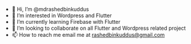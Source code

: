 - 👋 Hi, I’m @mdrashedbinkuddus
- 👀 I’m interested in Wordpress and Flutter 
- 🌱 I’m currently learning Firebase with Flutter
- 💞️ I’m looking to collaborate on all Flutter and Wordpress related project
- 📫 How to reach me email me at rashedbinkuddus@gmail.com

<!---
mdrashedbinkuddus/mdrashedbinkuddus is a ✨ special ✨ repository because its `README.md` (this file) appears on your GitHub profile.
You can click the Preview link to take a look at your changes.
--->

